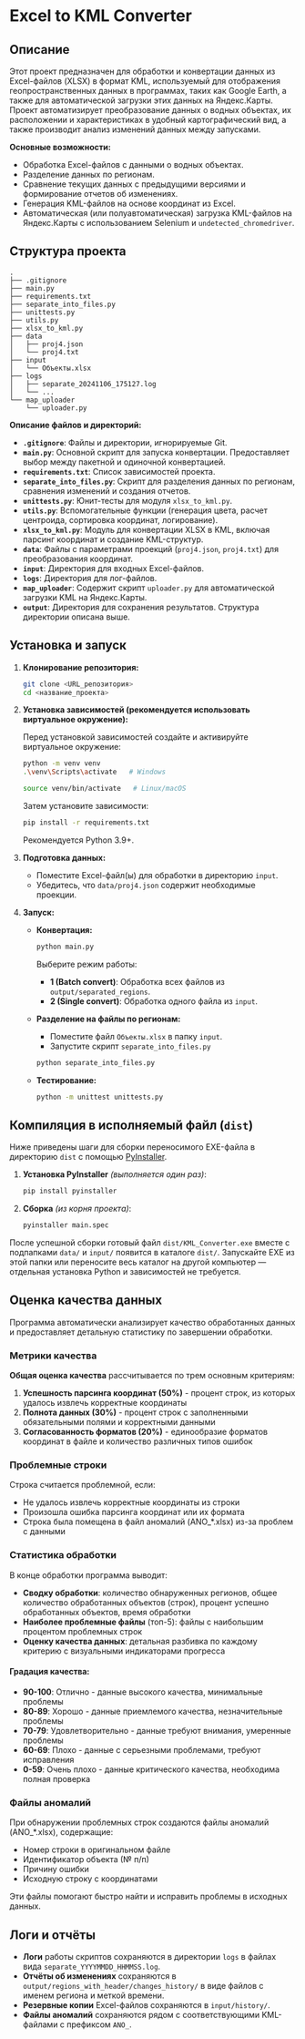 # Excel to KML Converter

## Описание

Этот проект предназначен для обработки и конвертации данных из Excel-файлов (XLSX) в формат KML, используемый для отображения геопространственных данных в программах, таких как Google Earth, а также для автоматической загрузки этих данных на Яндекс.Карты. Проект автоматизирует преобразование данных о водных объектах, их расположении и характеристиках в удобный картографический вид, а также производит анализ изменений данных между запусками.

**Основные возможности:**

- Обработка Excel-файлов с данными о водных объектах.
- Разделение данных по регионам.
- Сравнение текущих данных с предыдущими версиями и формирование отчетов об изменениях.
- Генерация KML-файлов на основе координат из Excel.
- Автоматическая (или полуавтоматическая) загрузка KML-файлов на Яндекс.Карты с использованием Selenium и `undetected_chromedriver`.

## Структура проекта

```
.
├── .gitignore
├── main.py
├── requirements.txt
├── separate_into_files.py
├── unittests.py
├── utils.py
├── xlsx_to_kml.py
├── data
│   ├── proj4.json
│   └── proj4.txt
├── input
│   └── Объекты.xlsx
├── logs
│   ├── separate_20241106_175127.log
│   └── ...
└── map_uploader
    └── uploader.py
```

**Описание файлов и директорий:**

- **`.gitignore`**: Файлы и директории, игнорируемые Git.
- **`main.py`**: Основной скрипт для запуска конвертации. Предоставляет выбор между пакетной и одиночной конвертацией.
- **`requirements.txt`**: Список зависимостей проекта.
- **`separate_into_files.py`**: Скрипт для разделения данных по регионам, сравнения изменений и создания отчетов.
- **`unittests.py`**: Юнит-тесты для модуля `xlsx_to_kml.py`.
- **`utils.py`**: Вспомогательные функции (генерация цвета, расчет центроида, сортировка координат, логирование).
- **`xlsx_to_kml.py`**: Модуль для конвертации XLSX в KML, включая парсинг координат и создание KML-структур.
- **`data`**: Файлы с параметрами проекций (`proj4.json`, `proj4.txt`) для преобразования координат.
- **`input`**: Директория для входных Excel-файлов.
- **`logs`**: Директория для лог-файлов.
- **`map_uploader`**: Содержит скрипт `uploader.py` для автоматической загрузки KML на Яндекс.Карты.
- **`output`**: Директория для сохранения результатов. Структура директории описана выше.

## Установка и запуск

1. **Клонирование репозитория:**

    ```bash
    git clone <URL_репозитория>
    cd <название_проекта>
    ```

2. **Установка зависимостей (рекомендуется использовать виртуальное окружение):**

    Перед установкой зависимостей создайте и активируйте виртуальное окружение:

    ```bash
    python -m venv venv
    .\venv\Scripts\activate   # Windows
    ```

    ```bash
    source venv/bin/activate   # Linux/macOS
    ```

    Затем установите зависимости:

    ```bash
    pip install -r requirements.txt
    ```

    Рекомендуется Python 3.9+.

3. **Подготовка данных:**
    - Поместите Excel-файл(ы) для обработки в директорию `input`.
    - Убедитесь, что `data/proj4.json` содержит необходимые проекции.

4. **Запуск:**

    - **Конвертация:**

        ```bash
        python main.py
        ```

        Выберите режим работы:

        - **1 (Batch convert)**: Обработка всех файлов из `output/separated_regions`.
        - **2 (Single convert)**: Обработка одного файла из `input`.

    - **Разделение на файлы по регионам:**
        - Поместите файл `Объекты.xlsx` в папку `input`.
        - Запустите скрипт `separate_into_files.py`

        ```bash
        python separate_into_files.py
        ```

    - **Тестирование:**

        ```bash
        python -m unittest unittests.py
        ```

## Компиляция в исполняемый файл (`dist`)

Ниже приведены шаги для сборки переносимого EXE-файла в директорию `dist` c помощью [PyInstaller](https://pyinstaller.org/).

1. **Установка PyInstaller** *(выполняется один раз)*:

    ```bash
    pip install pyinstaller
    ```

2. **Сборка** *(из корня проекта)*:

    ```bash
    pyinstaller main.spec
    ```

После успешной сборки готовый файл `dist/KML_Converter.exe` вместе с подпапками `data/` и `input/` появится в каталоге `dist/`. Запускайте EXE из этой папки или переносите весь каталог на другой компьютер — отдельная установка Python и зависимостей не требуется.

## Оценка качества данных

Программа автоматически анализирует качество обработанных данных и предоставляет детальную статистику по завершении обработки.

### Метрики качества

**Общая оценка качества** рассчитывается по трем основным критериям:

1. **Успешность парсинга координат (50%)** - процент строк, из которых удалось извлечь корректные координаты
2. **Полнота данных (30%)** - процент строк с заполненными обязательными полями и корректными данными  
3. **Согласованность форматов (20%)** - единообразие форматов координат в файле и количество различных типов ошибок

### Проблемные строки

Строка считается проблемной, если:
- Не удалось извлечь корректные координаты из строки
- Произошла ошибка парсинга координат или их формата
- Строка была помещена в файл аномалий (ANO_*.xlsx) из-за проблем с данными

### Статистика обработки

В конце обработки программа выводит:

- **Сводку обработки**: количество обнаруженных регионов, общее количество обработанных объектов (строк), процент успешно обработанных объектов, время обработки
- **Наиболее проблемные файлы** (топ-5): файлы с наибольшим процентом проблемных строк
- **Оценку качества данных**: детальная разбивка по каждому критерию с визуальными индикаторами прогресса

#### Градация качества:
- **90-100**: Отлично - данные высокого качества, минимальные проблемы
- **80-89**: Хорошо - данные приемлемого качества, незначительные проблемы  
- **70-79**: Удовлетворительно - данные требуют внимания, умеренные проблемы
- **60-69**: Плохо - данные с серьезными проблемами, требуют исправления
- **0-59**: Очень плохо - данные критического качества, необходима полная проверка

### Файлы аномалий

При обнаружении проблемных строк создаются файлы аномалий (ANO_*.xlsx), содержащие:
- Номер строки в оригинальном файле
- Идентификатор объекта (№ п/п)
- Причину ошибки
- Исходную строку с координатами

Эти файлы помогают быстро найти и исправить проблемы в исходных данных.

## Логи и отчёты

- **Логи** работы скриптов сохраняются в директории `logs` в файлах вида `separate_YYYYMMDD_HHMMSS.log`.
- **Отчёты об изменениях** сохраняются в `output/regions_with_header/changes_history/` в виде файлов с именем региона и меткой времени.
- **Резервные копии** Excel-файлов сохраняются в `input/history/`.
- **Файлы аномалий** сохраняются рядом с соответствующими KML-файлами с префиксом `ANO_`.
